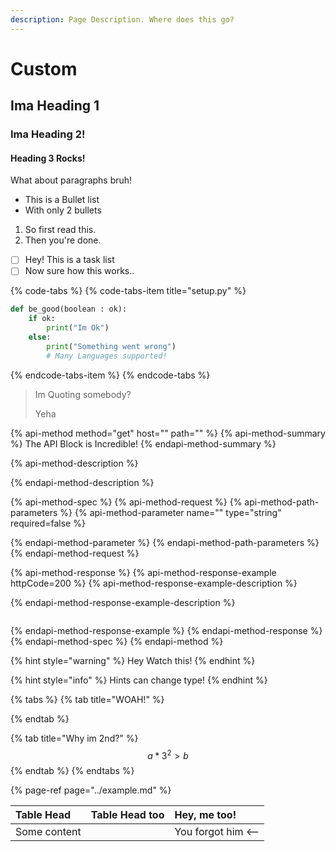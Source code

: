 ```yaml
---
description: Page Description. Where does this go?
---
```


# Custom

## Ima Heading 1

### Ima Heading 2!

#### Heading 3 Rocks!

What about paragraphs bruh!

* This is a Bullet list
* With only 2 bullets

1. So first read this.
2. Then you're done.

* [ ] Hey! This is a task list
* [ ] Now sure how this works..

{% code-tabs %}
{% code-tabs-item title="setup.py" %}
```python
def be_good(boolean : ok):
    if ok:
        print("Im Ok")
    else:
        print("Something went wrong")
        # Many Languages supported!
```
{% endcode-tabs-item %}
{% endcode-tabs %}

> Im Quoting somebody?
>
> Yeha

{% api-method method="get" host="" path="" %}
{% api-method-summary %}
The API Block is Incredible!
{% endapi-method-summary %}

{% api-method-description %}

{% endapi-method-description %}

{% api-method-spec %}
{% api-method-request %}
{% api-method-path-parameters %}
{% api-method-parameter name="" type="string" required=false %}

{% endapi-method-parameter %}
{% endapi-method-path-parameters %}
{% endapi-method-request %}

{% api-method-response %}
{% api-method-response-example httpCode=200 %}
{% api-method-response-example-description %}

{% endapi-method-response-example-description %}

```

```
{% endapi-method-response-example %}
{% endapi-method-response %}
{% endapi-method-spec %}
{% endapi-method %}

{% hint style="warning" %}
Hey Watch this!
{% endhint %}

{% hint style="info" %}
Hints can change type!
{% endhint %}

{% tabs %}
{% tab title="WOAH!" %}

{% endtab %}

{% tab title="Why im 2nd?" %}
$$
a*3^2 > b
$$
{% endtab %}
{% endtabs %}

{% page-ref page="../example.md" %}

| Table Head | Table Head too | Hey, me too! |
| :--- | :--- | :--- |
| Some content |  | You forgot him &lt;-- |

